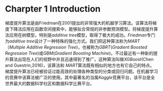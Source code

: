 # Charpter 1 Introduction
梯度提升算法是由Friedman在2001提出的非常强大的机器学习算法。该算法将梯度下降法应用在函数空间搜索中，能够拟合常规的非参数预测模型。将梯度提升算法应用在树模型，特别是*additive tree*模型，取得了极大的成功。*Friedman*专门为*additive tree*设计了一种特殊的强化方式。我们把这种算法称为*MART*（*Multiple Additive Regression Tree*)，也被称为*GBRT*(*Gradient Boosted Regression Tree*)或*GBM*(*Gradient Boosting Machine*)。不过最近有一种新的提升算法出现在人们的视野中并且迅速得到了推广。这种算法叫做*XGBoost*(Chen and Guestrin,2016)，该算法和 *MART*算法既有相似的地方也有它自己的特点。
梯度提升算法已经被验证过能高效的处理各种类型的分类或回归问题。在机器学习的竞赛中该算法被广泛的使用。其中最著名的当属*Kaggle*竞赛平台，该平台是全世界最大的数据科学社区和数据科学比赛平台。

